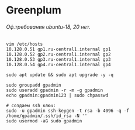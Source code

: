 # Greenplum
###### Оф.требования ubuntu-18, 20 нет.
```
vim /etc/hosts
10.128.0.51 gp1.ru-central1.internal gp1
10.128.0.52 gp2.ru-central1.internal gp2
10.128.0.53 gp3.ru-central1.internal gp3
10.128.0.54 gp4.ru-central1.internal gp4
```
```
sudo apt update && sudo apt upgrade -y -q
```
```
sudo groupadd gpadmin
sudo useradd gpadmin -r -m -g gpadmin
echo gpadmin:gpadmin123 | sudo chpasswd
```
```
# создаем ssh ключ:
sudo -u gpadmin ssh-keygen -t rsa -b 4096 -q -f /home/gpadmin/.ssh/id_rsa -N ''
sudo usermod -aG sudo gpadmin
```






